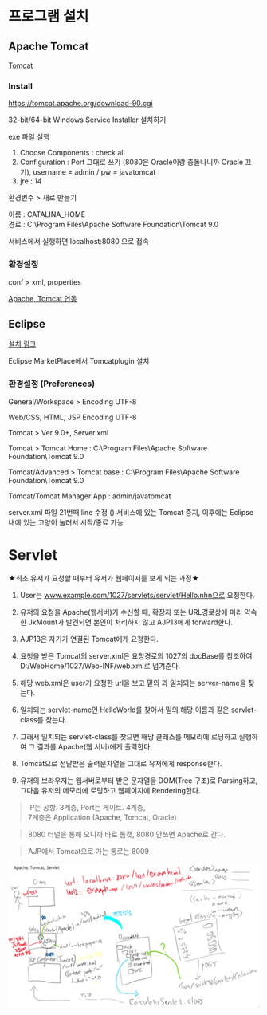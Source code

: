 # 프로그램 설치

## Apache Tomcat

[Tomcat](https://github.com/swacademy/Servlet/blob/master/How%20to%20Install%20Apache%20Tomcat%209%20on%20Windows%2010.pdf)

### Install
https://tomcat.apache.org/download-90.cgi

32-bit/64-bit Windows Service Installer 설치하기

exe 파일 실행 
1. Choose Components : check all
2. Configuration : Port 그대로 쓰기 (8080은 Oracle이랑 충돌나니까 Oracle 끄기), username = admin / pw = javatomcat
3. jre : 14


환경변수 > 새로 만들기

이름 : CATALINA_HOME  
경로 : C:\Program Files\Apache Software Foundation\Tomcat 9.0  

서비스에서 실행하면 localhost:8080 으로 접속


### 환경설정
conf > xml, properties

[Apache, Tomcat 연동](https://github.com/swacademy/Servlet/blob/master/Apache%202.4%EC%99%80%20Tomcat%209%20%EC%97%B0%EB%8F%99%ED%95%98%EA%B8%B0%20in%20Windows%2010.pdf)



## Eclipse

[설치 링크](https://www.eclipse.org/downloads/download.php?file=/technology/epp/downloads/release/2020-09/R/eclipse-jee-2020-09-R-win32-x86_64.zip)

Eclipse MarketPlace에서 Tomcatplugin 설치

### 환경설정 (Preferences)

General/Workspace > Encoding  UTF-8

Web/CSS, HTML, JSP Encoding UTF-8

Tomcat > Ver 9.0+, Server.xml

Tomcat > Tomcat Home : C:\Program Files\Apache Software Foundation\Tomcat 9.0

Tomcat/Advanced > Tomcat base : C:\Program Files\Apache Software Foundation\Tomcat 9.0

Tomcat/Tomcat Manager App : admin/javatomcat


server.xml 파일 21번째 line 수정 (<Server port="8005" shutdown="SHUTDOWN">)
서비스에 있는 Tomcat 중지, 이후에는 Eclipse 내에 있는 고양이 눌러서 시작/종료 가능


# Servlet


★최초 유저가 요청할 때부터 유저가 웹페이지를 보게 되는 과정★ 

1. User는 www.example.com/1027/servlets/servlet/Hello.nhn으로 요청한다.

2. 유저의 요청을 Apache(웹서버)가 수신할 때, 확장자 또는 URL경로상에 
   미리 약속한 JkMount가 발견되면 본인이 처리하지 않고 AJP13에게 forward한다.

3. AJP13은 자기가 연결된 Tomcat에게 요청한다.

4. 요청을 받은 Tomcat의 server.xml은 요청경로의 
   1027의 docBase를 참조하여 D:/WebHome/1027/Web-INF/web.xml로 넘겨준다.

5. 해당 web.xml은 user가 요청한 url을 보고 <servlet-mapping>밑의 <url-pattern>과 일치되는
   server-name을 찾는다.

6. 일치되는 servlet-name인 HelloWorld를 찾아서 <servlet> 밑의 해당 이름과 같은
   servlet-class를 찾는다.

7. 그래서 일치되는 servlet-class를 찾으면 해당 클래스를 메모리에 로딩하고 실행하여
   그 결과를 Apache(웹 서버)에게 출력한다.

8. Tomcat으로 전달받은 출력문자열을 그대로 유저에게 response한다.

9. 유저의 브라우저는 웹서버로부터 받은 문자열을 DOM(Tree 구조)로 Parsing하고, 그다음 유저의
   메모리에 로딩하고 웹페이지에 Rendering한다.

> IP는 공항. 3계층, Port는 게이트. 4계층,  
7계층은 Application (Apache, Tomcat, Oracle)

> 8080 터널을 통해 오니까 바로 톰캣, 8080 안쓰면 Apache로 간다.

> AJP에서 Tomcat으로 가는 통로는 8009

![User-Apache-Tomcat-Servlet](./apache-tomcat-servlet.PNG)